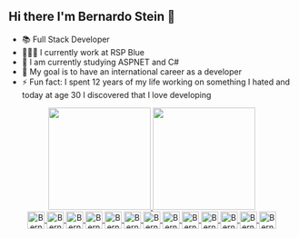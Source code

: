 ## Hi there I'm Bernardo Stein 👋

- 📚 Full Stack Developer
- 🧑🏼‍💻 I currently work at RSP Blue
- 🌱 I am currently studying ASPNET and C#
- 🎯 My goal is to have an international career as a developer
- ⚡ Fun fact: I spent 12 years of my life working on something I hated and today at age 30 I discovered that I love developing




<div align="center">
  <a href="https://github.com/CodeBernardo">
  <img height="180em" src="https://github-readme-stats.vercel.app/api?username=CodeBernardo&show_icons=true&theme=dracula&include_all_commits=true&count_private=true"/>
  <img height="180em" src="https://github-readme-stats.vercel.app/api/top-langs/?username=CodeBernardo&layout=compact&langs_count=7&theme=dracula"/>
</div> 



<div style="display: inline_block" align="center"<br>
<img align="center" alt="Bernardo-html" height="30" src="https://cdn.jsdelivr.net/gh/devicons/devicon/icons/html5/html5-original.svg" />
<img align="center" alt="Bernardo-css" height="30"  src="https://cdn.jsdelivr.net/gh/devicons/devicon/icons/css3/css3-original.svg" />
<img align="center" alt="Bernardo-js" height="30" src="https://cdn.jsdelivr.net/gh/devicons/devicon/icons/javascript/javascript-original.svg" />
<img align="center" alt="Bernardo-react" height="30"  src="https://cdn.jsdelivr.net/gh/devicons/devicon/icons/react/react-original.svg" />
<img align="center" alt="Bernardo-TS" height="30"  src="https://cdn.jsdelivr.net/gh/devicons/devicon/icons/typescript/typescript-original.svg" />
<img img align="center" alt="Bernardo-node" height="30"  src="https://cdn.jsdelivr.net/gh/devicons/devicon/icons/nodejs/nodejs-original.svg" />
<img img align="center" alt="Bernardo-git" height="30"  src="https://icon.icepanel.io/Technology/svg/Git.svg" />
<img img align="center" alt="Bernardo-node" height="30" style="background-color:#fff" src="https://icon.icepanel.io/Technology/png-shadow-512/GitHub.png" />
<img img align="center" alt="Bernardo-node" height="30"  src="https://icon.icepanel.io/Technology/svg/PostgresSQL.svg" />
<img img align="center" alt="Bernardo-node" height="30"  src="https://icon.icepanel.io/Technology/svg/Jest.svg" />
<img img align="center" alt="Bernardo-node" height="30"  src="https://icon.icepanel.io/Technology/svg/Bun.svg" />
<img img align="center" alt="Bernardo-node" height="30"  src="https://www.svgrepo.com/show/508894/aspnet.svg" />
<img img align="center" alt="Bernardo-node" height="30" style="background-color:#fff" src="https://www.svgrepo.com/show/353622/c-sharp.svg" />


<!-- 
<img img align="center" alt="Bernardo-node" height="30"  src="https://icon.icepanel.io/Technology/svg/Jest.svg" />
<img img align="center" alt="Bernardo-node" height="30" src="https://icon.icepanel.io/Technology/svg/Jest.svg" /> 
-->


</div>

